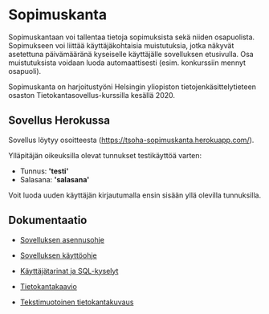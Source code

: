 # Sopimuskanta

Sopimuskantaan voi tallentaa tietoja sopimuksista sekä niiden osapuolista. Sopimukseen voi liittää käyttäjäkohtaisia muistutuksia, jotka näkyvät asetettuna päivämääränä kyseiselle käyttäjälle sovelluksen etusivulla. Osa muistutuksista voidaan luoda automaattisesti (esim. konkurssiin mennyt osapuoli).

Sopimuskanta on harjoitustyöni Helsingin yliopiston tietojenkäsittelytieteen osaston Tietokantasovellus-kurssilla kesällä 2020.

## Sovellus Herokussa

Sovellus löytyy osoitteesta (https://tsoha-sopimuskanta.herokuapp.com/).

Ylläpitäjän oikeuksilla olevat tunnukset testikäyttöä varten:
- Tunnus: __'testi'__
- Salasana: __'salasana'__

Voit luoda uuden käyttäjän kirjautumalla ensin sisään yllä olevilla tunnuksilla.

## Dokumentaatio

- [Sovelluksen asennusohje](https://github.com/teemuoksanen/tsoha-sopimuskanta/blob/master/documentation/Installation.md)

- [Sovelluksen käyttöohje](https://github.com/teemuoksanen/tsoha-sopimuskanta/blob/master/documentation/Manual.md)

- [Käyttäjätarinat ja SQL-kyselyt](https://github.com/teemuoksanen/tsoha-sopimuskanta/blob/master/documentation/UserStories.md)

- [Tietokantakaavio](https://github.com/teemuoksanen/tsoha-sopimuskanta/blob/master/documentation/pics/tietokantakaavio.png)

- [Tekstimuotoinen tietokantakuvaus](https://github.com/teemuoksanen/tsoha-sopimuskanta/blob/master/documentation/DatabaseDescription.md)